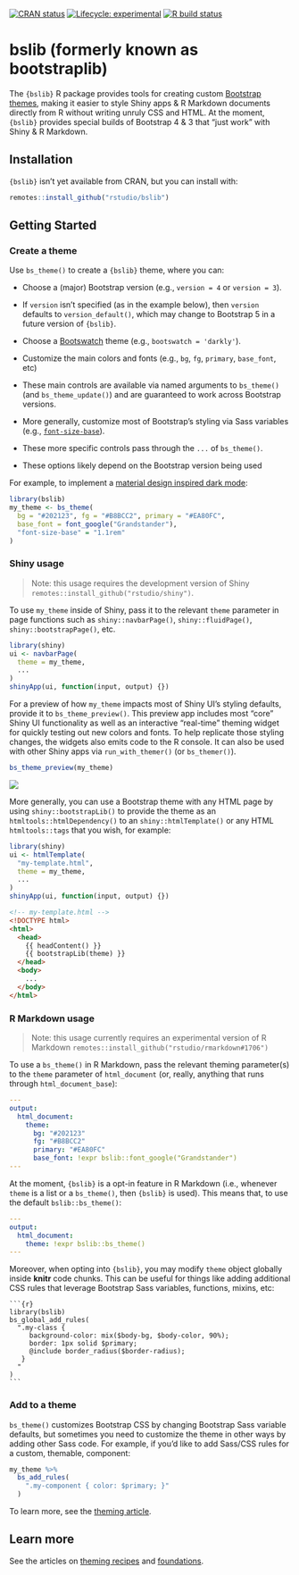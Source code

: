 
<!-- badges: start -->

[![CRAN
status](https://www.r-pkg.org/badges/version/bslib)](https://cran.r-project.org/package=bslib)
[![Lifecycle:
experimental](https://img.shields.io/badge/lifecycle-experimental-orange.svg)](https://www.tidyverse.org/lifecycle/#experimental)
[![R build
status](https://github.com/rstudio/bslib/workflows/R-CMD-check/badge.svg)](https://github.com/rstudio/bslib/actions)

<!-- badges: end -->

# bslib (formerly known as bootstraplib)

The `{bslib}` R package provides tools for creating custom [Bootstrap
themes](https://getbootstrap.com/docs/4.4/getting-started/theming/),
making it easier to style Shiny apps & R Markdown documents directly
from R without writing unruly CSS and HTML. At the moment, `{bslib}`
provides special builds of Bootstrap 4 & 3 that “just work” with Shiny &
R Markdown.

## Installation

`{bslib}` isn’t yet available from CRAN, but you can install with:

``` r
remotes::install_github("rstudio/bslib")
```

## Getting Started

### Create a theme

Use `bs_theme()` to create a `{bslib}` theme, where you can:

  - Choose a (major) Bootstrap version (e.g., `version = 4` or `version
    = 3`).

  - If `version` isn’t specified (as in the example below), then
    `version` defaults to `version_default()`, which may change to
    Bootstrap 5 in a future version of `{bslib}`.

  - Choose a [Bootswatch](https://bootswatch.com/) theme (e.g.,
    `bootswatch = 'darkly'`).

  - Customize the main colors and fonts (e.g., `bg`, `fg`, `primary`,
    `base_font`, etc)

  - These main controls are available via named arguments to
    `bs_theme()` (and `bs_theme_update()`) and are guaranteed to work
    across Bootstrap versions.

  - More generally, customize most of Bootstrap’s styling via Sass
    variables (e.g.,
    [`font-size-base`](https://github.com/rstudio/bslib/blob/c353705/inst/lib/bootstrap/scss/_variables.scss#L282)).

  - These more specific controls pass through the `...` of `bs_theme()`.

  - These options likely depend on the Bootstrap version being used

For example, to implement a [material design inspired dark
mode](https://material.io/design/color/dark-theme.html):

``` r
library(bslib)
my_theme <- bs_theme(
  bg = "#202123", fg = "#B8BCC2", primary = "#EA80FC", 
  base_font = font_google("Grandstander"),
  "font-size-base" = "1.1rem"
)
```

### Shiny usage

> Note: this usage requires the development version of Shiny
> `remotes::install_github("rstudio/shiny")`.

To use `my_theme` inside of Shiny, pass it to the relevant `theme`
parameter in page functions such as `shiny::navbarPage()`,
`shiny::fluidPage()`, `shiny::bootstrapPage()`, etc.

``` r
library(shiny)
ui <- navbarPage(
  theme = my_theme,
  ...
)
shinyApp(ui, function(input, output) {})
```

For a preview of how `my_theme` impacts most of Shiny UI’s styling
defaults, provide it to `bs_theme_preview()`. This preview app includes
most “core” Shiny UI functionality as well as an interactive “real-time”
theming widget for quickly testing out new colors and fonts. To help
replicate those styling changes, the widgets also emits code to the R
console. It can also be used with other Shiny apps via
`run_with_themer()` (or `bs_themer()`).

``` r
bs_theme_preview(my_theme)
```

<img src="https://i.imgur.com/KLKy1s0.gif" style="display: block; margin: auto;" />

More generally, you can use a Bootstrap theme with any HTML page by
using `shiny::bootstrapLib()` to provide the theme as an
`htmltools::htmlDependency()` to an `shiny::htmlTemplate()` or any HTML
`htmltools::tags` that you wish, for example:

``` r
library(shiny)
ui <- htmlTemplate(
  "my-template.html",
  theme = my_theme,
  ...
)
shinyApp(ui, function(input, output) {})
```

``` html
<!-- my-template.html -->
<!DOCTYPE html>
<html>
  <head>
    {{ headContent() }}
    {{ bootstrapLib(theme) }}
  </head>
  <body>
    ...
  </body>
</html>
```

### R Markdown usage

> Note: this usage currently requires an experimental version of R
> Markdown `remotes::install_github("rstudio/rmarkdown#1706")`

To use a `bs_theme()` in R Markdown, pass the relevant theming
parameter(s) to the `theme` parameter of `html_document` (or, really,
anything that runs through `html_document_base`):

``` yaml
---
output:
  html_document:
    theme:
      bg: "#202123"
      fg: "#B8BCC2"
      primary: "#EA80FC"
      base_font: !expr bslib::font_google("Grandstander")
---
```

At the moment, `{bslib}` is a opt-in feature in R Markdown (i.e.,
whenever `theme` is a list or a `bs_theme()`, then `{bslib}` is used).
This means that, to use the default `bslib::bs_theme()`:

``` yaml
---
output:
  html_document:
    theme: !expr bslib::bs_theme()
---
```

Moreover, when opting into `{bslib}`, you may modify `theme` object
globally inside **knitr** code chunks. This can be useful for things
like adding additional CSS rules that leverage Bootstrap Sass variables,
functions, mixins, etc:

    ```{r}
    library(bslib)
    bs_global_add_rules(
      ".my-class { 
         background-color: mix($body-bg, $body-color, 90%);
         border: 1px solid $primary;
         @include border_radius($border-radius);
       }
      "
    )
    ```

### Add to a theme

`bs_theme()` customizes Bootstrap CSS by changing Bootstrap Sass
variable defaults, but sometimes you need to customize the theme in
other ways by adding other Sass code. For example, if you’d like to add
Sass/CSS rules for a custom, themable, component:

``` r
my_theme %>%
  bs_add_rules(
    ".my-component { color: $primary; }"
  )
```

To learn more, see the [theming
article](https://rstudio.github.io/bslib/articles/theming.html).

## Learn more

See the articles on [theming
recipes](https://rstudio.github.io/bslib/articles/recipes.html) and
[foundations](https://rstudio.github.io/bslib/articles/foundations.html).
